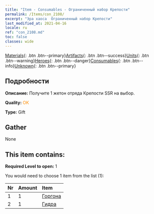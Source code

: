 ```yaml
---
title: "Item - Consumables - Ограниченный набор Крепости"
permalink: /Items/con_2108/
excerpt: "Эра хаоса  Ограниченный набор Крепости"
last_modified_at: 2021-04-16
locale: ru
ref: "con_2108.md"
toc: false
classes: wide
---
```

 [Materials](/ru/Items/){: .btn .btn--primary}[Artifacts](/ru/Items/Artifacts/){: .btn .btn--success}[Units](/ru/Items/Units/){: .btn .btn--warning}[Heroes](/ru/Items/Heroes/){: .btn .btn--danger}[Consumables](/ru/Items/Consumables/){: .btn .btn--info}[Unknown](/ru/Items/Unknown/){: .btn .btn--primary}

## Подробности
 **Описание:** Получите 1 жетон отряда Крепости SSR на выбор.

 **Quality:** <span style="color: #FF8C00">OK</span>

 **Type:** Gift

## Gather

  None

## This item contains:

 **Required Level to open:** 1

 You would need to choose 1 item from the list (1):

  | Nr | Amount |     Item    |
  |:---|:-------|:------------|
  | 1 | 1 | [Горгона](/ru/Items/unt_257/) |  | 
  | 2 | 1 | [Гидра](/ru/Items/unt_259/) |  | 
